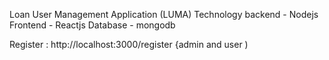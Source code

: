 Loan User Management Application (LUMA)
Technology
backend - Nodejs
Frontend - Reactjs
Database  - mongodb

Register  : http://localhost:3000/register
{admin and user )
